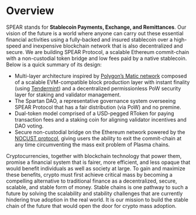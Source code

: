 # Overview

SPEAR stands for **Stablecoin Payments, Exchange, and Remittances**. Our vision of the future is a world where anyone can carry out these essential financial activities using a fully-backed and insured stablecoin over a high-speed and inexpensive blockchain network that is also decentralized and secure. We are building SPEAR Protocol, a scalable Ethereum commit-chain with a non-custodial token bridge and low fees paid by a native stablecoin. Below is a quick summary of its design:

* Multi-layer architecture inspired by [Polygon’s Matic network](https://finematics.com/polygon-matic-explained/) composed of a scalable EVM-compatible block production layer with instant finality (using [Tendermint](https://docs.tendermint.com/master/introduction/what-is-tendermint.html)) and a decentralized permissionless PoW security layer for staking and validator management.
* The Spartan DAO, a representative governance system overseeing SPEAR Protocol that has a fair distribution (via PoW) and no premine.
* Dual-token model comprised of a USD-pegged RToken for paying transaction fees and a staking coin for aligning validator incentives and DAO voting.
* Secure non-custodial bridge on the Ethereum network powered by the [NOCUST protocol](https://eprint.iacr.org/2018/642.pdf), giving users the ability to exit the commit-chain at any time circumventing the mass exit problem of Plasma chains.

Cryptocurrencies, together with blockchain technology that power them, promise a financial system that is fairer, more efficient, and less opaque that would benefit individuals as well as society at large. To gain and maximize these benefits, crypto must first achieve critical mass by becoming a compelling alternative to traditional finance as a decentralized, secure, scalable, and stable form of money. Stable chains is one pathway to such a future by solving the scalability and stability challenges that are currently hindering true adoption in the real world. It is our mission to build the stable chain of the future that would open the door for crypto mass adoption.
